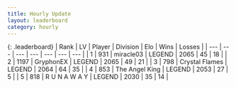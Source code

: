 ```yaml
---
title: Hourly Update
layout: leaderboard
category: hourly
---
```


{: .leaderboard}
| Rank | LV | Player | Division | Elo | Wins | Losses |
| --- | --- | --- | --- | --- | --- | --- |
| <span data-change="0">1</span> | 931 | <span title="ID: 416373">miracle03</span> | LEGEND | <span data-change="3">2065</span> | <span data-change="2">45</span> | <span data-change="1">18</span> |
| <span data-change="0">2</span> | 1197 | <span title="ID: 315148">GryphonEX</span> | LEGEND | <span data-change="9">2065</span> | <span data-change="1">49</span> | <span data-change="0">21</span> |
| <span data-change="1">3</span> | 798 | <span title="ID: 163201">Crystal Flames</span> | LEGEND | <span data-change="16">2064</span> | <span data-change="4">64</span> | <span data-change="1">35</span> |
| <span data-change="-1">4</span> | 853 | <span title="ID: 547162">The Angel King</span> | LEGEND | <span data-change="0">2053</span> | <span data-change="0">27</span> | <span data-change="0">5</span> |
| <span data-change="2">5</span> | 818 | <span title="ID: 66144">R U N A W A Y</span> | LEGEND | <span data-change="0">2030</span> | <span data-change="0">35</span> | <span data-change="0">14</span> |
